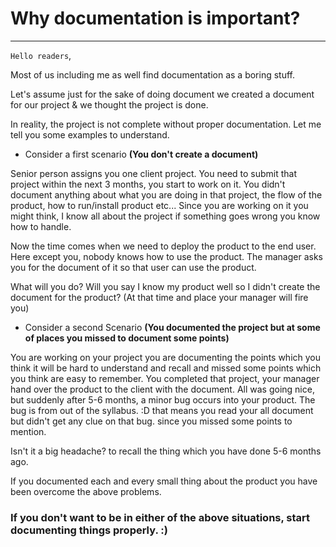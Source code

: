 # Why documentation is important?
---

`Hello readers`,

Most of us including me as well find documentation as a boring stuff. 

Let's assume just for the sake of doing document we created a document for our project & we thought the project is done. 

In reality, the project is not complete without proper documentation. Let me tell you some examples to understand.


+ Consider a first scenario **(You don't create a document)**

Senior person assigns you one client project. You need to submit that project within the next 3 months, you start to work on it.
You didn't document anything about what you are doing in that project, the flow of the product, how to run/install product etc... Since you are working on it you might think, I know all about the project
if something goes wrong you know how to handle.

Now the time comes when we need to deploy the product to the end user. Here except you, nobody knows how to use the product.
The manager asks you for the document of it so that user can use the product.

What will you do? Will you say I know my product well so I didn't create the document for the product? (At that time and place your manager will fire you)

+ Consider a second Scenario **(You documented the project but at some of places you missed to document some points)**

You are working on your project you are documenting the points which you think it will be hard to understand and recall and missed some points which you think are easy to remember.
You completed that project, your manager hand over the product to the client with the document. All was going nice, but suddenly after 5-6 months, a minor bug occurs into your product.
The bug is from out of the syllabus. :D that means you read your all document but didn't get any clue on that bug. since you missed some points to mention. 

Isn't it a big headache? to recall the thing which you have done 5-6 months ago.

If you documented each and every small thing about the product you have been overcome the above problems.


### If you don't want to be in either of the above situations, start documenting things properly. :)
